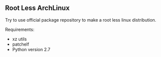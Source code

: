 Root Less ArchLinux
-------------------

Try to use official package repository to make a root less linux distribution.


Requirements:
* xz utils
* patchelf
* Python version 2.7

